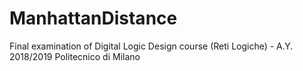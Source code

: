 # ManhattanDistance
Final examination of Digital Logic Design course (Reti Logiche) - A.Y. 2018/2019 Politecnico di Milano
